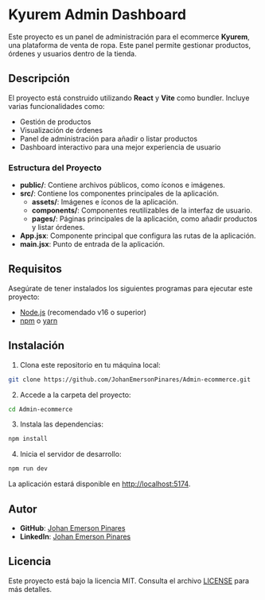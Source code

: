 
# Kyurem Admin Dashboard

Este proyecto es un panel de administración para el ecommerce **Kyurem**, una plataforma de venta de ropa. Este panel permite gestionar productos, órdenes y usuarios dentro de la tienda.

## Descripción

El proyecto está construido utilizando **React** y **Vite** como bundler. Incluye varias funcionalidades como:

- Gestión de productos
- Visualización de órdenes
- Panel de administración para añadir o listar productos
- Dashboard interactivo para una mejor experiencia de usuario

### Estructura del Proyecto

- **public/**: Contiene archivos públicos, como íconos e imágenes.
- **src/**: Contiene los componentes principales de la aplicación.
  - **assets/**: Imágenes e íconos de la aplicación.
  - **components/**: Componentes reutilizables de la interfaz de usuario.
  - **pages/**: Páginas principales de la aplicación, como añadir productos y listar órdenes.
- **App.jsx**: Componente principal que configura las rutas de la aplicación.
- **main.jsx**: Punto de entrada de la aplicación.

## Requisitos

Asegúrate de tener instalados los siguientes programas para ejecutar este proyecto:

- [Node.js](https://nodejs.org) (recomendado v16 o superior)
- [npm](https://www.npmjs.com) o [yarn](https://yarnpkg.com)

## Instalación

1. Clona este repositorio en tu máquina local:

```bash
git clone https://github.com/JohanEmersonPinares/Admin-ecommerce.git
```

2. Accede a la carpeta del proyecto:

```bash
cd Admin-ecommerce
```

3. Instala las dependencias:

```bash
npm install
```

4. Inicia el servidor de desarrollo:

```bash
npm run dev
```

La aplicación estará disponible en [http://localhost:5174](http://localhost:5174).

## Autor

- **GitHub**: [Johan Emerson Pinares](https://github.com/JohanEmersonPinares)
- **LinkedIn**: [Johan Emerson Pinares](https://www.linkedin.com/in/johanemersonpinares/)

## Licencia

Este proyecto está bajo la licencia MIT. Consulta el archivo [LICENSE](LICENSE) para más detalles.
